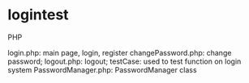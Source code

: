 # logintest
PHP


login.php: main page, login, register
changePassword.php: change password;
logout.php: logout;
testCase: used to test function on login system
PasswordManager.php: PasswordManager class